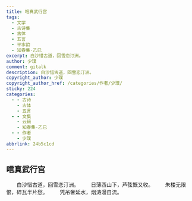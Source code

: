 ```yaml
---
title: 唁真武行宫
tags:
  - 文学
  - 古诗集
  - 古体
  - 五言
  - 平水韵
  - 知春集·乙巳
excerpt: 白沙惜古道，回雪恋汀洲。
author: 少璞
comment: gitalk
description: 白沙惜古道，回雪恋汀洲。
copyright_author: 少璞
copyright_author_href: /categories/作者/少璞/
sticky: 224
categories:
  - - 古诗
    - 古体
    - 五言
  - - 文集
    - 云辑
    - 知春集·乙巳
  - - 作者
    - 少璞
abbrlink: 24b5c1cd
---
```

## 唁真武行宫
&emsp;&emsp;白沙惜古道，回雪恋汀洲。
&emsp;&emsp;日薄西山下，芦弦慨又收。
&emsp;&emsp;朱楼无限恨，碎瓦半片愁。
&emsp;&emsp;凭吊奢延水，烟涛漫自流。